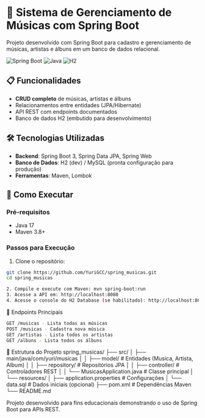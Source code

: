 # 🎵 Sistema de Gerenciamento de Músicas com Spring Boot

Projeto desenvolvido com Spring Boot para cadastro e gerenciamento de músicas, artistas e álbuns em um banco de dados relacional.

![Spring Boot](https://img.shields.io/badge/Spring_Boot-3.1.5-green.svg)
![Java](https://img.shields.io/badge/Java-17-orange.svg)
![H2](https://img.shields.io/badge/Database-H2-blue.svg)

## 📋 Funcionalidades
- **CRUD completo** de músicas, artistas e álbuns
- Relacionamentos entre entidades (JPA/Hibernate)
- API REST com endpoints documentados
- Banco de dados H2 (embutido para desenvolvimento)

## 🛠️ Tecnologias Utilizadas
- **Backend**: Spring Boot 3, Spring Data JPA, Spring Web
- **Banco de Dados**: H2 (dev) / MySQL (pronta configuração para produção)
- **Ferramentas**: Maven, Lombok

## 🚀 Como Executar
### Pré-requisitos
- Java 17
- Maven 3.8+

### Passos para Execução
1. Clone o repositório:
```bash
git clone https://github.com/YuriGCC/spring_musicas.git
cd spring_musicas

2. Compile e execute com Maven: mvn spring-boot:run
3. Acesse a API em: http://localhost:8080
4. Acesse o console do H2 Database (se habilitado): http://localhost:8080/h2-console
```

📌 Endpoints Principais
```bash
GET /musicas - Lista todas as músicas
POST /musicas - Cadastra nova música
GET /artistas - Lista todos os artistas
GET /albuns - Lista todos os álbuns
```

📂 Estrutura do Projeto
spring_musicas/
├── src/
│   ├── main/java/com/yuri/musicas
│   │   ├── model/          # Entidades (Musica, Artista, Album)
│   │   ├── repository/     # Repositórios JPA
│   │   ├── controller/     # Controladores REST
│   │   └── MusicasApplication.java # Classe principal
│   └── resources/
│       ├── application.properties # Configurações
│       └── data.sql        # Dados iniciais (opcional)
├── pom.xml                 # Dependências Maven
└── README.md

Projeto desenvolvido para fins educacionais demonstrando o uso de Spring Boot para APIs REST.
